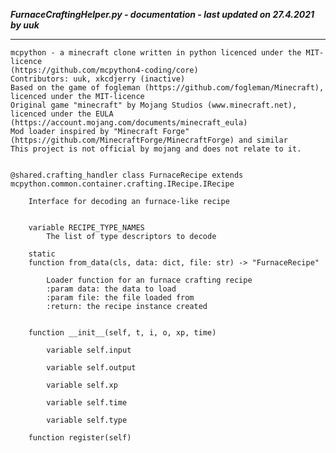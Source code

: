 ***FurnaceCraftingHelper.py - documentation - last updated on 27.4.2021 by uuk***
___

    mcpython - a minecraft clone written in python licenced under the MIT-licence 
    (https://github.com/mcpython4-coding/core)
    Contributors: uuk, xkcdjerry (inactive)
    Based on the game of fogleman (https://github.com/fogleman/Minecraft), licenced under the MIT-licence
    Original game "minecraft" by Mojang Studios (www.minecraft.net), licenced under the EULA
    (https://account.mojang.com/documents/minecraft_eula)
    Mod loader inspired by "Minecraft Forge" (https://github.com/MinecraftForge/MinecraftForge) and similar
    This project is not official by mojang and does not relate to it.


    @shared.crafting_handler class FurnaceRecipe extends mcpython.common.container.crafting.IRecipe.IRecipe
        
        Interface for decoding an furnace-like recipe


        variable RECIPE_TYPE_NAMES
            The list of type descriptors to decode

        static
        function from_data(cls, data: dict, file: str) -> "FurnaceRecipe"
            
            Loader function for an furnace crafting recipe
            :param data: the data to load
            :param file: the file loaded from
            :return: the recipe instance created


        function __init__(self, t, i, o, xp, time)

            variable self.input

            variable self.output

            variable self.xp

            variable self.time

            variable self.type

        function register(self)
